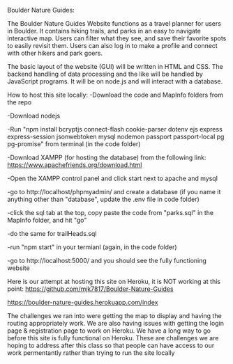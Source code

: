 Boulder Nature Guides:

The Boulder Nature Guides Website functions as a travel planner for users in Boulder. It contains hiking trails, and  parks 
in an easy to navigate interactive map. Users can filter what they see, and save their favorite spots to easily revisit them. 
Users can also log in to make a profile and connect with other hikers and park goers.

The basic layout of the website (GUI) will be written in HTML and CSS. 
The backend handling of data processing and the like will be handled by JavaScript programs. It will be on node.js and will interact with a database.

How to host this site locally:
-Download the code and MapInfo folders from the repo

-Download nodejs

-Run "npm install bcryptjs connect-flash cookie-parser dotenv ejs express express-session jsonwebtoken mysql nodemon passport passport-local pg pg-promise" from terminal (in the code folder)

-Download XAMPP (for hosting the database) from the following link: https://www.apachefriends.org/download.html

-Open the XAMPP control panel and click start next to apache and mysql

-go to http://localhost/phpmyadmin/ and create a database (if you name it anything other than "database", update the .env file in code folder)

-click the sql tab at the top, copy paste the code from "parks.sql" in the MapInfo folder, and hit "go"

-do the same for trailHeads.sql

-run "npm start" in your termianl (again, in the code folder)

-go to http://localhost:5000/ and you should see the fully functioning website

Here is our attempt at hosting this site on Heroku, it is NOT working at this point:
https://github.com/mjk7817/Boulder-Nature-Guides



https://boulder-nature-guides.herokuapp.com/index

The challenges we ran into were getting the map to display and having the routing appropriately work. We are also having issues with getting the login page & registration page to work on Heroku. We have a long way to go before this site is fully functional on Heroku.  These are challenges we are hoping to address after this class so that people can have access to our work permentantly rather than trying to run the site locally 


